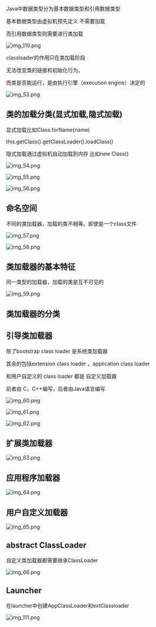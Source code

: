 Java中数据类型分为基本数据类型和引用数据类型

基本数据类型由虚拟机预先定义 不需要加载

而引用数据类型则需要进行类加载

![img_110.png](img_110.png)

classloader的作用只在类加载阶段

无法改变类的链接和初始化行为。

而类是否能运行，是由执行引擎（execution engine）决定的

![img_53.png](img_53.png)

类的加载分类(显式加载,隐式加载)
---

显式加载比如Class.forName(name)

this.getClass().getClassLoader().loadClass()

隐式加载通过虚拟机自动加载到内存 比如new Class()

![img_54.png](img_54.png)

![img_55.png](img_55.png)

![img_56.png](img_56.png)

命名空间
---

不同的类加载器，加载的类不相等。即使是一个class文件

![img_57.png](img_57.png)


![img_58.png](img_58.png)

类加载器的基本特征
---
同一类型的加载器，加载的类是互不可见的

![img_59.png](img_59.png)


类加载器的分类
---

引导类加载器
---

除了bootstrap class loader 是系统类加载器

其余的包括extension class loader ，application class loader 

和用户自定义的 class loader 都是 自定义加载器

前者由 C，C++编写，后者由Java语言编写

![img_60.png](img_60.png)

![img_61.png](img_61.png)

![img_62.png](img_62.png)

扩展类加载器
---

![img_63.png](img_63.png)


应用程序加载器
---

![img_64.png](img_64.png)

用户自定义加载器
---

![img_65.png](img_65.png)

abstract ClassLoader
---

自定义类加载器都需要继承ClassLoader

![img_66.png](img_66.png)

Launcher
---

在launcher中创建AppClassLoader和extClassloader

![img_111.png](img_111.png)